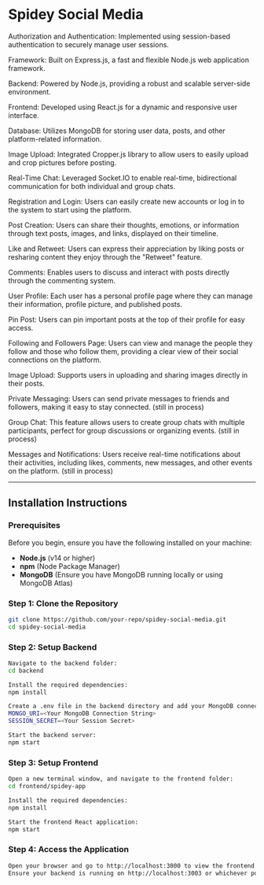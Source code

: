 # Spidey Social Media

Authorization and Authentication: Implemented using session-based authentication to securely manage user sessions.

Framework: Built on Express.js, a fast and flexible Node.js web application framework.

Backend: Powered by Node.js, providing a robust and scalable server-side environment.

Frontend: Developed using React.js for a dynamic and responsive user interface.

Database: Utilizes MongoDB for storing user data, posts, and other platform-related information.

Image Upload: Integrated Cropper.js library to allow users to easily upload and crop pictures before posting.

Real-Time Chat: Leveraged Socket.IO to enable real-time, bidirectional communication for both individual and group chats.

Registration and Login: Users can easily create new accounts or log in to the system to start using the platform.

Post Creation: Users can share their thoughts, emotions, or information through text posts, images, and links, displayed on their timeline.

Like and Retweet: Users can express their appreciation by liking posts or resharing content they enjoy through the "Retweet" feature.

Comments: Enables users to discuss and interact with posts directly through the commenting system.

User Profile: Each user has a personal profile page where they can manage their information, profile picture, and published posts.

Pin Post: Users can pin important posts at the top of their profile for easy access.

Following and Followers Page: Users can view and manage the people they follow and those who follow them, providing a clear view of their social connections on the platform.

Image Upload: Supports users in uploading and sharing images directly in their posts.

Private Messaging: Users can send private messages to friends and followers, making it easy to stay connected. (still in process)

Group Chat: This feature allows users to create group chats with multiple participants, perfect for group discussions or organizing events. (still in process)

Messages and Notifications: Users receive real-time notifications about their activities, including likes, comments, new messages, and other events on the platform. (still in process)

---

## Installation Instructions

### Prerequisites

Before you begin, ensure you have the following installed on your machine:

- **Node.js** (v14 or higher)
- **npm** (Node Package Manager)
- **MongoDB** (Ensure you have MongoDB running locally or using MongoDB Atlas)

### Step 1: Clone the Repository

```bash
git clone https://github.com/your-repo/spidey-social-media.git
cd spidey-social-media
```

### Step 2: Setup Backend

```bash
Navigate to the backend folder:
cd backend

Install the required dependencies:
npm install

Create a .env file in the backend directory and add your MongoDB connection string and session secret:
MONGO_URI=<Your MongoDB Connection String>
SESSION_SECRET=<Your Session Secret>

Start the backend server:
npm start
```
### Step 3: Setup Frontend

```bash
Open a new terminal window, and navigate to the frontend folder:
cd frontend/spidey-app

Install the required dependencies:
npm install

Start the frontend React application:
npm start
```

### Step 4: Access the Application
```bash
Open your browser and go to http://localhost:3000 to view the frontend.
Ensure your backend is running on http://localhost:3003 or whichever port you specified in the backend setup.
```
